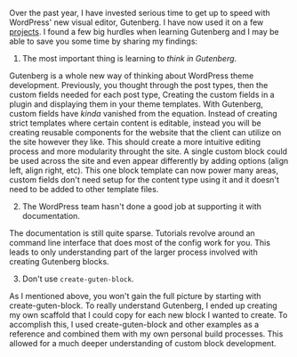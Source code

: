 Over the past year, I have invested serious time to get up to speed with WordPress' new visual editor, Gutenberg. I have now used it on a few <a href="/work">projects</a>. I found a few big hurdles when learning Gutenberg and I may be able to save you some time by sharing my findings:

1. The most important thing is learning to _think in Gutenberg_.

Gutenberg is a whole new way of thinking about WordPress theme development. Previously, you thought through the post types, then the custom fields needed for each post type, Creating the custom fields in a plugin and displaying them in your theme templates. With Gutenberg, custom fields have _kinda_ vanished from the equation. Instead of creating strict templates where certain content is editable, instead you will be creating reusable components for the website that the client can utilize on the site however they like. This should create a more intuitive editing process and more modularity throught the site. A single custom block could be used across the site and even appear differently by adding options (align left, align right, etc). This one block template can now power many areas, custom fields don't need setup for the content type using it and it doesn't need to be added to other template files. 


2. The WordPress team hasn't done a good job at supporting it with documentation. 

The documentation is still quite sparse. Tutorials revolve around an command line interface that does most of the config work for you. This leads to only understanding part of the larger process involved with creating Gutenberg blocks. 

3. Don't use `create-guten-block`. 

As I mentioned above, you won't gain the full picture by starting with create-guten-block. To really understand Gutenberg, I ended up creating my own scaffold that I could copy for each new block I wanted to create. To accomplish this, I used create-guten-block and other examples as a reference and combined them with my own personal build processes. This allowed for a much deeper understanding of custom block development.